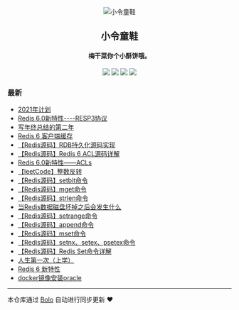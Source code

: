 <p align="center"><img alt="小令童鞋" src="https://img.zeekling.cn/images/2020/02/23/logo.th.png"></p><h2 align="center">
小令童鞋
</h2>

<h4 align="center">梅干菜你个小酥饼哦。</h4>
<p align="center"><a title="小令童鞋" target="_blank" href="https://github.com/zeekling/bolo-blog"><img src="https://img.shields.io/github/last-commit/zeekling/bolo-blog.svg?style=flat-square&color=FF9900"></a>
<a title="GitHub repo size in bytes" target="_blank" href="https://github.com/zeekling/bolo-blog"><img src="https://img.shields.io/github/repo-size/zeekling/bolo-blog.svg?style=flat-square"></a>
<a title="Bolo Version" target="_blank" href="https://github.com/adlered/bolo-solo"><img src="https://img.shields.io/badge/bolo-v2.4 稳定版-f1e05a.svg?style=flat-square&color=blueviolet"></a>
<a title="Hits" target="_blank" href="https://github.com/88250/hits"><img src="https://hits.b3log.org/zeekling/bolo-blog.svg"></a></p>

### 最新

* [2021年计划](https://www.zeekling.cn/articles/2021/02/17/1613545728619.html)
* [Redis 6.0新特性----RESP3协议](https://www.zeekling.cn/articles/2021/01/10/1610263628832.html)
* [写年终总结的第二年](https://www.zeekling.cn/articles/2020/12/25/1608896366398.html)
* [Redis 6 客户端缓存](https://www.zeekling.cn/articles/2020/12/16/1608129353447.html)
* [【Redis源码】RDB持久化源码实现](https://www.zeekling.cn/articles/2020/11/25/1606235262538.html)
* [【Redis源码】Redis 6 ACL源码详解](https://www.zeekling.cn/articles/2020/11/22/1606060178482.html)
* [Redis 6.0新特性——ACLs](https://www.zeekling.cn/articles/2020/11/22/1606048977051.html)
* [【leetCode】整数反转](https://www.zeekling.cn/articles/2020/11/18/1605713678816.html)
* [【Redis源码】setbit命令](https://www.zeekling.cn/articles/2020/11/14/1605354792615.html)
* [【Redis源码】mget命令](https://www.zeekling.cn/articles/2020/11/11/1605109223498.html)
* [【Redis源码】strlen命令](https://www.zeekling.cn/articles/2020/11/11/1605098851638.html)
* [当Redis数据磁盘坏掉之后会发生什么](https://www.zeekling.cn/articles/2020/11/09/1604937462651.html)
* [【Redis源码】setrange命令](https://www.zeekling.cn/articles/2020/11/08/1604841590957.html)
* [【Redis源码】append命令](https://www.zeekling.cn/articles/2020/11/08/1604838367145.html)
* [【Redis源码】mset命令](https://www.zeekling.cn/articles/2020/11/08/1604831354258.html)
* [【Redis源码】setnx、setex、psetex命令](https://www.zeekling.cn/articles/2020/11/08/1604821520818.html)
* [【Redis源码】Redis Set命令详解](https://www.zeekling.cn/articles/2020/11/08/1604816679827.html)
* [人生第一次（上学）](https://www.zeekling.cn/articles/2020/11/08/1604808358057.html)
* [Redis 6 新特性](https://www.zeekling.cn/articles/2020/11/01/1604242049779.html)
* [docker镜像安装oracle](https://www.zeekling.cn/articles/2020/10/29/1603902984323.html)



---

本仓库通过 [Bolo](https://github.com/adlered/bolo-solo) 自动进行同步更新 ❤️ 